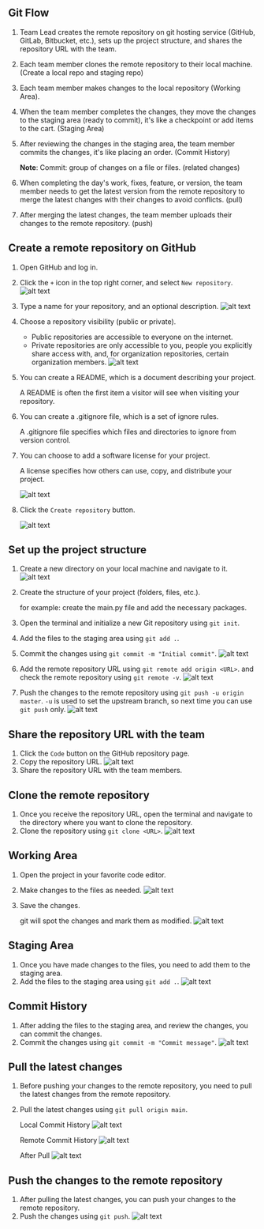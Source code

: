 ## Git Flow

1. Team Lead creates the remote repository on git hosting service (GitHub, GitLab, Bitbucket, etc.), sets up the project structure, and shares the repository URL with the team.
2. Each team member clones the remote repository to their local machine. (Create a local repo and staging repo)
3. Each team member makes changes to the local repository (Working Area).
4. When the team member completes the changes, they move the changes to the staging area (ready to commit), it's like a checkpoint or add items to the cart. (Staging Area)
5. After reviewing the changes in the staging area, the team member commits the changes, it's like placing an order. (Commit History)

   **Note**: Commit: group of changes on a file or files. (related changes)

6. When completing the day's work, fixes, feature, or version, the team member needs to get the latest version from the remote repository to merge the latest changes with their changes to avoid conflicts. (pull)

7. After merging the latest changes, the team member uploads their changes to the remote repository. (push)

## Create a remote repository on GitHub

1. Open GitHub and log in.
2. Click the `+` icon in the top right corner, and select `New repository`.
   ![alt text](image.png)
3. Type a name for your repository, and an optional description.
   ![alt text](image-1.png)
4. Choose a repository visibility (public or private).
   - Public repositories are accessible to everyone on the internet.
   - Private repositories are only accessible to you, people you explicitly share access with, and, for organization repositories, certain organization members.
     ![alt text](image-2.png)
5. You can create a README, which is a document describing your project.

   A README is often the first item a visitor will see when visiting your repository.

6. You can create a .gitignore file, which is a set of ignore rules.

   A .gitignore file specifies which files and directories to ignore from version control.

7. You can choose to add a software license for your project.

   A license specifies how others can use, copy, and distribute your project.

   ![alt text](image-3.png)

8. Click the `Create repository` button.

   ![alt text](image-7.png)

## Set up the project structure

1. Create a new directory on your local machine and navigate to it.
   ![alt text](image-4.png)
2. Create the structure of your project (folders, files, etc.).

   for example: create the main.py file and add the necessary packages.

3. Open the terminal and initialize a new Git repository using `git init`.
4. Add the files to the staging area using `git add .`.
5. Commit the changes using `git commit -m "Initial commit"`.
   ![alt text](image-5.png)
6. Add the remote repository URL using `git remote add origin <URL>`. and check the remote repository using `git remote -v`.
   ![alt text](image-6.png)
7. Push the changes to the remote repository using `git push -u origin master`. `-u` is used to set the upstream branch, so next time you can use `git push` only.
   ![alt text](image-8.png)

## Share the repository URL with the team

1. Click the `Code` button on the GitHub repository page.
2. Copy the repository URL.
   ![alt text](image-9.png)
3. Share the repository URL with the team members.

## Clone the remote repository

1. Once you receive the repository URL, open the terminal and navigate to the directory where you want to clone the repository.
2. Clone the repository using `git clone <URL>`.
   ![alt text](image-10.png)

## Working Area

1. Open the project in your favorite code editor.
2. Make changes to the files as needed.
   ![alt text](image-11.png)
3. Save the changes.

   git will spot the changes and mark them as modified.
   ![alt text](git-sim-status_02-14-25_00-10-51.jpg)

## Staging Area

1. Once you have made changes to the files, you need to add them to the staging area.
2. Add the files to the staging area using `git add .`.
   ![alt text](git-sim-add_02-14-25_00-15-59.jpg)

## Commit History

1. After adding the files to the staging area, and review the changes, you can commit the changes.
2. Commit the changes using `git commit -m "Commit message"`.
   ![alt text](git-sim-commit_02-14-25_00-18-53.jpg)

## Pull the latest changes

1. Before pushing your changes to the remote repository, you need to pull the latest changes from the remote repository.
2. Pull the latest changes using `git pull origin main`.

   Local Commit History
   ![alt text](git-sim-log_02-14-25_00-22-32.jpg)

   Remote Commit History
   ![alt text](git-sim-fetch_02-14-25_00-22-48.jpg)

   After Pull
   ![alt text](git-sim-log_02-14-25_00-26-40.jpg)

## Push the changes to the remote repository

1. After pulling the latest changes, you can push your changes to the remote repository.
2. Push the changes using `git push`.
   ![alt text](git-sim-push_02-14-25_00-27-33.jpg)
